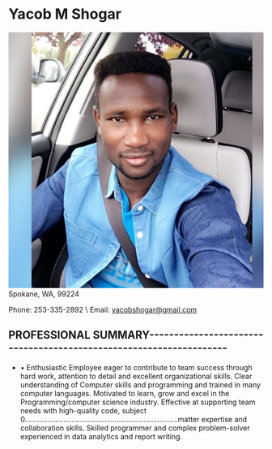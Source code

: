 # Yacob M Shogar
![My picture](res.png)
 Spokane, WA, 99224
<!-- Tables -->
 Phone:  253-335-2892 \ Email:  yacobshogar@gmail.com 
## PROFESSIONAL SUMMARY-------------------------------------------------------------------
- •	Enthusiastic Employee eager to contribute to team success through hard work, attention to detail and excellent organizational skills. Clear understanding of Computer skills and programming and trained in many computer languages. Motivated to learn, grow and excel in the Programming/computer science industry. Effective at supporting team needs with high-quality code, subject 0…………………………………………………………………matter expertise and collaboration skills. Skilled programmer and complex problem-solver experienced in data analytics and report writing.
